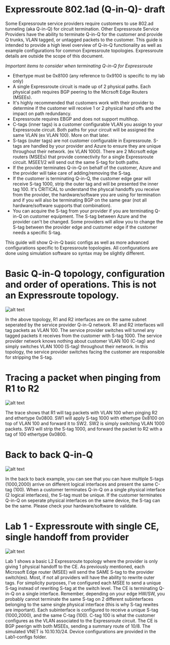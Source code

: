 # Expressroute 802.1ad (Q-in-Q)- draft
Some Expressroute service providers require customers to use 802.ad tunneling (aka Q-in-Q) for circuit termination. Other Expressroute Service Providers have the ability to terminate Q-in-Q for the customer and provide Q trunks, VLAN tagged, or untagged packets to the customer. This guide is intended to provide a high level overview of Q-in-Q functionality as well as example configurations for common Expressroute topologies. Expressroute details are outside the scope of this document. 

*Important items to consider when terminating Q-in-Q for Expressroute*

- Ethertype must be 0x8100 (any reference to 0x9100 is specific to my lab only)
- A single Expressroute circuit is made up of 2 physical paths. Each physical path requires BGP peering to the Micrsoft Edge Routers (MSEEs).
- It's highly recommended that customers work with their provider to determine if the customer will receive 1 or 2 physical hand offs and the impact on path redundancy.
- Expressroute requires EBGP and does not support multihop.
- C-tags (inner tags) is a customer configurable VLAN you assign to your Expressroute circuit. Both paths for your circuit will be assigned the same VLAN (ex VLAN 100). More on that later.
- S-tags (outer tags) are not customer configurable in Expressroute. S-tags are handled by your provider and Azure to ensure they are unique throughout their network. (ex VLAN 1000). There are 2 Micrsoft edge routers (MSEEs) that provide connectivity for a single Expressroute circuit. MSEE1/2 will send out the same S-tag for both paths.
- If the provider terminates Q-in-Q on behalf of the customer, Azure and the provider will take care of adding/removing the S-tag.
- If the customer is terminating Q-in-Q, the customer edge gear will receive S-tag 1000, strip the outer tag and will be presented the inner tag 100. It's CRITICAL to understand the physcal handoffs you receive from the provider, the hardware/software you are using for termination and if you will also be terminating BGP on the same gear (not all hardware/software supports that combination). 
- You can acquire the S-tag from your provider if you are terminating Q-in-Q on customer equipment. The S-tag between Azure and the provider can't be changed. Some providers will allow you to change the S-tag between the provider edge and customer edge if the customer needs a specific S-tag.


This guide will show Q-in-Q basic configs as well as more advanced configurations specific to Expressroute topologies. All configurations are done using simulation software so syntax may be slightly different. 

# Basic Q-in-Q topology, configuration and order of operations. This is not an Expressroute topology.
![alt text](https://github.com/jwrightazure/lab/blob/master/Expressroute-Q-in-Q/q-in-q-topo.PNG)

In the above topology, R1 and R2 interfaces are on the same subnet seperated by the service provider Q-in-Q network. R1 and R2 interfaces will tag packets as VLAN 100. The service provider switches will tunnel any tagged packets it receives from the customer with S-tag 1000. The service provider network knows nothing about customer VLAN 100 (C-tag) and simply switches VLAN 1000 (S-tag) throughout their network. In this topology, the service provider switches facing the customer are responsible for stripping the S-tag.

# Tracing a packet when pinging from R1 to R2
![alt text](https://github.com/jwrightazure/lab/blob/master/Expressroute-Q-in-Q/packet-capture-summary.PNG)

The trace shows that R1 will tag packets with VLAN 100 when pinging R2 and ethertype 0x0800. SW1 will apply S-tag 1000 with ethertype 0x8100 on top of VLAN 100 and forward it to SW2. SW2 is simply switching VLAN 1000 packets. SW3 will strip the S-tag 1000, and forward the packet to R2 with a tag of 100 ethertype 0x0800.

# Back to back Q-in-Q 
![alt text](https://github.com/jwrightazure/lab/blob/master/Expressroute-Q-in-Q/q-in-q-b2b.PNG)

In the back to back example, you can see that you can have multiple S-tags (1000,2000) arrive on different logical interfaces and present the same C-tag (100).  When a customer terminates Q-in-Q on a single physical interface (2 logical interfaces), the S-tag must be unique. If the customer terminates Q-in-Q on seperate physical interfaces on the same device, the S-tag can be the same. Please check your hardware/software to validate.

# Lab 1 - Expressroute with single CE, single handoff from provider
![alt text]()

Lab 1 shows a basic L2 Expressroute topology where the provider is only giving 1 physical handoff to the CE. As previously mentioned, each Microsoft Edge router (MSEE) will send the SAME S-tag to the provider switch(es). Most, if not all providers will have the ability to rewrite outer tags. For simplicity purposes, I've configured each MSEE to send a unique S-tag instead of rewriting S-tag at the switch level. The CE is terminating Q-in-Q on a single interface. Remember, depending on your edge HW/SW, you probably cannot terminate the same S-tag on 2 different subinterfaces belonging to the same single physical interface (this is why S-tag rewites are important). Each subinterface is configured to receive a unique S-tag (1000,2000), and the same C-tag (100). C-tag 100 is what the customer configures as the VLAN associated to the Expressroute circuit. The CE is BGP peerign with both MSEEs, sending a summary route of 10/8. The simulated VNET is 10.10.10/24. Device configurations are provided in the Lab1-configs folder.
